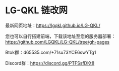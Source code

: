 # LG-QKL 链改网

最新网页地址：https://lgqkl.github.io/LG-QKL/

您也可以自行搭建前端，下载该地址至您的服务器部署：https://github.com/LGQKL/LG-QKL/tree/gh-pages

Btok群：d65535.com/+71su73YCE6swYTg1

Discord群：https://discord.gg/PTFSsfDKt8
